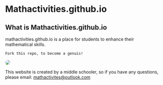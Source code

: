 # Mathactivities.github.io
## What is Mathactivities.github.io
mathactivities.github.io is a place for students to enhance their mathematical skills.
```
Fork this repo, to become a genuis!
```
<img src = "//mathactivities.github.io/images/mathlogo.png" style = "border-radius:50%;"><br>






This website is created by a middle schooler, so if you have any questions, please email: mathactivites@outlook.com
